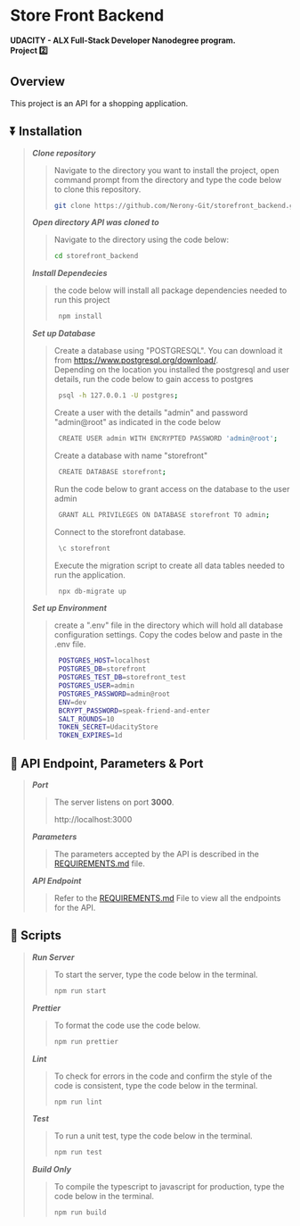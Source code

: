 # Store Front Backend   

**UDACITY - ALX Full-Stack Developer Nanodegree program.**  
**Project 2️⃣**

## Overview  

This project is an API for a shopping application.

## ⏬ Installation  

> **_Clone repository_**  
>> Navigate to the directory you want to install the project, open command prompt from the directory and type the code below to clone this repository.  
>>  
>>```sh
>> git clone https://github.com/Nerony-Git/storefront_backend.git
>>```  
>  
> **_Open directory API was cloned to_**  
>> Navigate to the directory using the code below:  
>>  
>>```sh
>> cd storefront_backend
>>```  
>  
> **_Install Dependecies_**  
>> the code below will install all package dependencies needed to run this project  
>>  
>> ```sh
>>  npm install
>> ```  
>
> **_Set up Database_**  
>> Create a database using "POSTGRESQL". You can download it from https://www.postgresql.org/download/.  
>> Depending on the location you installed the postgresql and user details, run the code below to gain access to postgres
>>  
>> ```sh
>>  psql -h 127.0.0.1 -U postgres;
>> ```  
>>
>> Create a user with the details "admin" and password "admin@root" as indicated in the code below
>>  
>> ```sh
>>  CREATE USER admin WITH ENCRYPTED PASSWORD 'admin@root';
>> ```  
>>
>> Create a database with name "storefront"
>>  
>> ```sh
>>  CREATE DATABASE storefront;
>> ```  
>>
>> Run the code below to grant access on the database to the user admin
>>  
>> ```sh
>>  GRANT ALL PRIVILEGES ON DATABASE storefront TO admin;
>> ```  
>>
>> Connect to the storefront database.
>>  
>> ```sh
>>  \c storefront
>> ```  
>>
>> Execute the migration script to create all data tables needed to run the application.
>>  
>> ```sh
>>  npx db-migrate up
>> ```  
>>
> 
> **_Set up Environment_**  
>> create a ".env" file in the directory which will hold all database configuration settings. Copy the codes below and paste in the .env file.
>>  
>> ```sh
>>  POSTGRES_HOST=localhost  
>>  POSTGRES_DB=storefront  
>>  POSTGRES_TEST_DB=storefront_test  
>>  POSTGRES_USER=admin  
>>  POSTGRES_PASSWORD=admin@root  
>>  ENV=dev  
>>  BCRYPT_PASSWORD=speak-friend-and-enter  
>>  SALT_ROUNDS=10  
>>  TOKEN_SECRET=UdacityStore  
>>  TOKEN_EXPIRES=1d  
>> ```  
>> 
>  

## 🔑 API Endpoint, Parameters & Port

> **_Port_**
>> The server listens on port **3000**.
>>
>> http://localhost:3000
>>  
>
> **_Parameters_**
>> The parameters accepted by the API is described in the [REQUIREMENTS.md](REQUIREMENTS.md) file. 
>>  
>  
> **_API Endpoint_**
>> Refer to the [REQUIREMENTS.md](REQUIREMENTS.md) File to view all the endpoints for the API.  
>>  
>  


## 📝 Scripts
> **_Run Server_**
>> To start the server, type the code below in the terminal.
>>
>>```sh
>> npm run start
>>```  
>  
> **_Prettier_**
>> To format the code use the code below.
>>
>>```sh
>> npm run prettier
>>```  
>  
> **_Lint_**
>> To check for errors in the code and confirm the style of the code is consistent, type the code below in the terminal.
>>
>>```sh
>> npm run lint
>>```  
>  
> **_Test_**
>> To run a unit test, type the code below in the terminal.
>>
>>```sh
>> npm run test
>>```  
>  
> **_Build Only_**
>> To compile the typescript to javascript for production, type the code below in the terminal.
>>
>>```sh
>> npm run build
>>```  
>  
